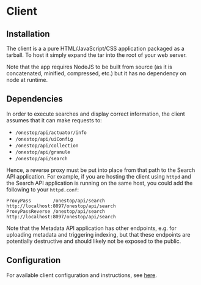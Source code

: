 # Client

## Installation
The client is a a pure HTML/JavaScript/CSS application packaged as a tarball. To host it simply expand the tar into the root of your web server.

Note that the app requires NodeJS to be built from source (as it is concatenated, minified, compressed, etc.)
but it has no dependency on node at runtime.

## Dependencies
In order to execute searches and display correct information, the client assumes that it can make requests to: 
- `/onestop/api/actuator/info`
- `/onestop/api/uiConfig`
- `/onestop/api/collection` 
- `/onestop/api/granule` 
- `/onestop/api/search`

Hence, a reverse proxy must be put into place from that path to the Search API application. For example, if you are hosting the client using `httpd` and the Search API application is running on the same host, you could add the following to your `httpd.conf`:

```
ProxyPass        /onestop/api/search http://localhost:8097/onestop/api/search
ProxyPassReverse /onestop/api/search http://localhost:8097/onestop/api/search
```

Note that the Metadata API application has other endpoints, e.g. for uploading metadata and triggering indexing,
but that these endpoints are potentially destructive and should likely not be exposed to the public.

## Configuration
For available client configuration and instructions, see [here](Application-Configuration-101#ui-values).
